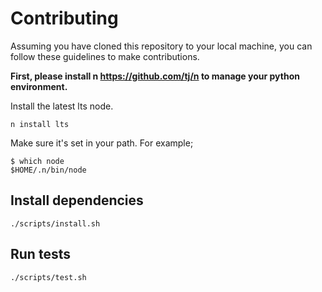 # Contributing

Assuming you have cloned this repository to your local machine, you can follow these guidelines to make contributions.

**First, please install n https://github.com/tj/n to manage your python environment.**

Install the latest lts node.

```
n install lts
```

Make sure it's set in your path. For example;

```
$ which node
$HOME/.n/bin/node
```

## Install dependencies

```
./scripts/install.sh
```

## Run tests

```
./scripts/test.sh
```
